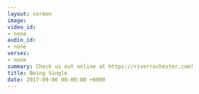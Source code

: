 ```yaml
---
layout: sermon
image: 
video_id:
- none
audio_id:
- none
verses:
- none
summary: Check us out online at https://riverrochester.com!
title: Being Single
date: 2017-09-06 00:00:00 +0000
---
```

